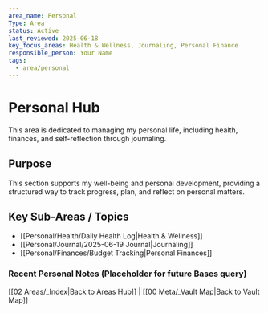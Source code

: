 ```yaml
---
area_name: Personal
Type: Area
status: Active
last_reviewed: 2025-06-18
key_focus_areas: Health & Wellness, Journaling, Personal Finance
responsible_person: Your Name
tags:
  - area/personal
---
```

# Personal Hub

This area is dedicated to managing my personal life, including health, finances, and self-reflection through journaling.

## Purpose

This section supports my well-being and personal development, providing a structured way to track progress, plan, and reflect on personal matters.

## Key Sub-Areas / Topics

- [[Personal/Health/Daily Health Log|Health & Wellness]]
- [[Personal/Journal/2025-06-19 Journal|Journaling]]
- [[Personal/Finances/Budget Tracking|Personal Finances]]

### Recent Personal Notes (Placeholder for future Bases query)

[[02 Areas/_Index|Back to Areas Hub]] | [[00 Meta/_Vault Map|Back to Vault Map]]
